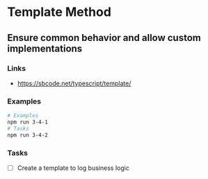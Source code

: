 # Template Method

## Ensure **common** behavior and allow **custom** implementations

### Links

- https://sbcode.net/typescript/template/

### Examples

```bash
# Examples
npm run 3-4-1
# Tasks
npm run 3-4-2
```

### Tasks

- [ ] Create a template to log business logic
